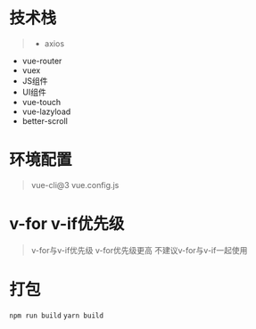 # 技术栈
>  - axios
   - vue-router
   - vuex
   - JS组件
   - UI组件
   - vue-touch
   - vue-lazyload
   - better-scroll

# 环境配置
> vue-cli@3
  vue.config.js


# v-for v-if优先级
> v-for与v-if优先级  v-for优先级更高  不建议v-for与v-if一起使用


# 打包
`npm run build`
`yarn build`
